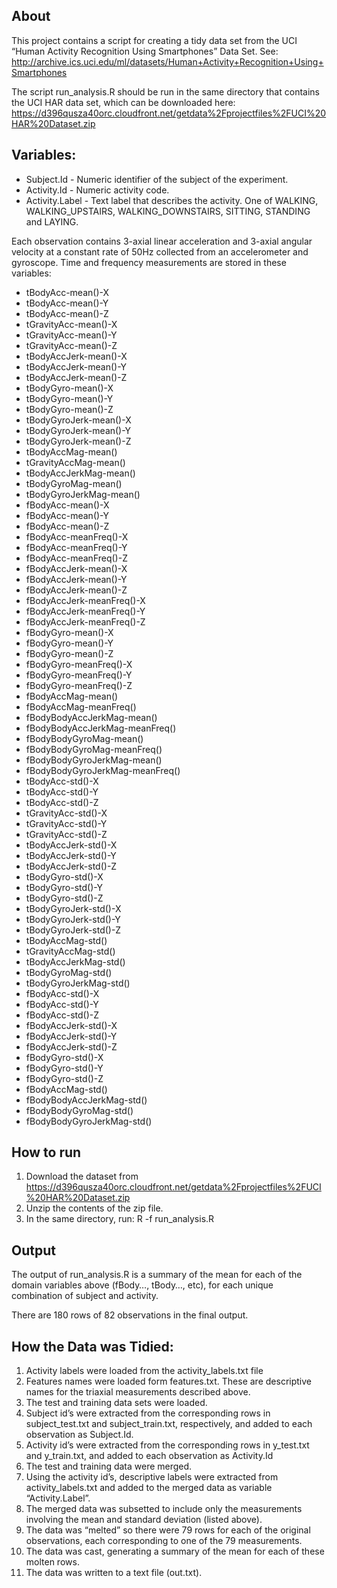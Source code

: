 ## About 

This project contains a script for creating a tidy data set from the UCI “Human Activity Recognition Using Smartphones” Data Set. See: http://archive.ics.uci.edu/ml/datasets/Human+Activity+Recognition+Using+Smartphones

The script run_analysis.R should be run in the same directory that contains the UCI HAR data set, which can be downloaded here:
https://d396qusza40orc.cloudfront.net/getdata%2Fprojectfiles%2FUCI%20HAR%20Dataset.zip  

## Variables:

- Subject.Id - Numeric identifier of the subject of the experiment.
- Activity.Id - Numeric activity code.
- Activity.Label - Text label that describes the activity. One of WALKING, WALKING_UPSTAIRS, WALKING_DOWNSTAIRS, SITTING, STANDING and LAYING.

Each observation contains 3-axial linear acceleration and 3-axial angular velocity at a constant rate of 50Hz collected from an accelerometer and gyroscope. Time and frequency measurements are stored in these variables:

- tBodyAcc-mean()-X
- tBodyAcc-mean()-Y
- tBodyAcc-mean()-Z
- tGravityAcc-mean()-X
- tGravityAcc-mean()-Y
- tGravityAcc-mean()-Z
- tBodyAccJerk-mean()-X
- tBodyAccJerk-mean()-Y
- tBodyAccJerk-mean()-Z
- tBodyGyro-mean()-X
- tBodyGyro-mean()-Y
- tBodyGyro-mean()-Z
- tBodyGyroJerk-mean()-X
- tBodyGyroJerk-mean()-Y
- tBodyGyroJerk-mean()-Z
- tBodyAccMag-mean()
- tGravityAccMag-mean()
- tBodyAccJerkMag-mean()
- tBodyGyroMag-mean()
- tBodyGyroJerkMag-mean()
- fBodyAcc-mean()-X
- fBodyAcc-mean()-Y
- fBodyAcc-mean()-Z
- fBodyAcc-meanFreq()-X
- fBodyAcc-meanFreq()-Y
- fBodyAcc-meanFreq()-Z
- fBodyAccJerk-mean()-X
- fBodyAccJerk-mean()-Y
- fBodyAccJerk-mean()-Z
- fBodyAccJerk-meanFreq()-X
- fBodyAccJerk-meanFreq()-Y
- fBodyAccJerk-meanFreq()-Z
- fBodyGyro-mean()-X
- fBodyGyro-mean()-Y
- fBodyGyro-mean()-Z
- fBodyGyro-meanFreq()-X
- fBodyGyro-meanFreq()-Y
- fBodyGyro-meanFreq()-Z
- fBodyAccMag-mean()
- fBodyAccMag-meanFreq()
- fBodyBodyAccJerkMag-mean()
- fBodyBodyAccJerkMag-meanFreq()
- fBodyBodyGyroMag-mean()
- fBodyBodyGyroMag-meanFreq()
- fBodyBodyGyroJerkMag-mean()
- fBodyBodyGyroJerkMag-meanFreq()
- tBodyAcc-std()-X
- tBodyAcc-std()-Y
- tBodyAcc-std()-Z
- tGravityAcc-std()-X
- tGravityAcc-std()-Y
- tGravityAcc-std()-Z
- tBodyAccJerk-std()-X
- tBodyAccJerk-std()-Y
- tBodyAccJerk-std()-Z
- tBodyGyro-std()-X
- tBodyGyro-std()-Y
- tBodyGyro-std()-Z
- tBodyGyroJerk-std()-X
- tBodyGyroJerk-std()-Y
- tBodyGyroJerk-std()-Z
- tBodyAccMag-std()
- tGravityAccMag-std()
- tBodyAccJerkMag-std()
- tBodyGyroMag-std()
- tBodyGyroJerkMag-std()
- fBodyAcc-std()-X
- fBodyAcc-std()-Y
- fBodyAcc-std()-Z
- fBodyAccJerk-std()-X
- fBodyAccJerk-std()-Y
- fBodyAccJerk-std()-Z
- fBodyGyro-std()-X
- fBodyGyro-std()-Y
- fBodyGyro-std()-Z
- fBodyAccMag-std()
- fBodyBodyAccJerkMag-std()
- fBodyBodyGyroMag-std()
- fBodyBodyGyroJerkMag-std()

## How to run 

1. Download the dataset from https://d396qusza40orc.cloudfront.net/getdata%2Fprojectfiles%2FUCI%20HAR%20Dataset.zip
2. Unzip the contents of the zip file.
3. In the same directory, run:
    R -f run_analysis.R

## Output

The output of run_analysis.R is a summary of the mean for each of the domain variables above (fBody…, tBody…, etc), for each unique combination of subject and activity.

There are 180 rows of 82 observations in the final output.

## How the Data was Tidied:

1. Activity labels were loaded from the activity_labels.txt file
2. Features names were loaded form features.txt. These are descriptive names for the triaxial measurements described above.
3. The test and training data sets were loaded.
4. Subject id’s were extracted from the corresponding rows in subject_test.txt and subject_train.txt, respectively, and added to each observation as Subject.Id.
5. Activity id’s were extracted from the corresponding rows in y_test.txt and y_train.txt, and added to each observation as Activity.Id
6. The test and training data were merged.
7. Using the activity id’s, descriptive labels were extracted from activity_labels.txt and added to the merged data as variable “Activity.Label”.
8. The merged data was subsetted to include only the measurements involving the mean and standard deviation (listed above).
9. The data was “melted” so there were 79 rows for each of the original observations, each corresponding to one of the 79 measurements.
10. The data was cast, generating a summary of the mean for each of these molten rows.
11. The data was written to a text file (out.txt).







